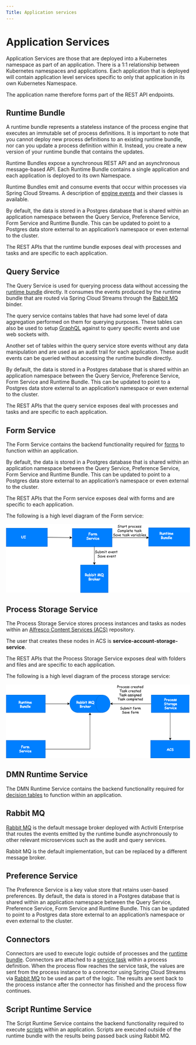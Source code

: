```yaml
---
Title: Application services
---
```


# Application Services
Application Services are those that are deployed into a Kubernetes namespace as part of an application. There is a 1:1 relationship between Kubernetes namespaces and applications. Each application that is deployed will contain application level services specific to only that application in its own Kubernetes Namespace. 

The application name therefore forms part of the REST API endpoints. 

## Runtime Bundle
A runtime bundle represents a stateless instance of the process engine that executes an immutable set of process definitions. It is important to note that you cannot deploy new process definitions to an existing runtime bundle, nor can you update a process definition within it. Instead, you create a new version of your runtime bundle that contains the updates. 

Runtime Bundles expose a synchronous REST API and an asynchronous message-based API. Each Runtime Bundle contains a single application and each application is deployed to its own Namespace. 

Runtime Bundles emit and consume events that occur within processes via Spring Cloud Streams. A description of [engine events](events.md) and their classes is available.

By default, the data is stored in a Postgres database that is shared within an application namespace between the Query Service, Preference Service, Form Service and Runtime Bundle. This can be updated to point to a Postgres data store external to an application’s namespace or even external to the cluster. 

The REST APIs that the runtime bundle exposes deal with processes and tasks and are specific to each application. 

## Query Service
The Query Service is used for querying process data without accessing the [runtime bundle](#runtime-bundle) directly. It consumes the events produced by the runtime bundle that are routed via Spring Cloud Streams through the [Rabbit MQ](#rabbit-mq) binder. 

The query service contains tables that have had some level of data aggregation performed on them for querying purposes. These tables can also be used to setup [GraphQL](https://graphql.org/learn/) against to query specific events and use web sockets with. 

Another set of tables within the query service store events without any data manipulation and are used as an audit trail for each application. These audit events can be queried without accessing the runtime bundle directly. 

By default, the data is stored in a Postgres database that is shared within an application namespace between the Query Service, Preference Service, Form Service and Runtime Bundle. This can be updated to point to a Postgres data store external to an application’s namespace or even external to the cluster. 

The REST APIs that the query service exposes deal with processes and tasks and are specific to each application. 

## Form Service
The Form Service contains the backend functionality required for [forms](../modeling/forms/README.md) to function within an application. 

By default, the data is stored in a Postgres database that is shared within an application namespace between the Query Service, Preference Service, Form Service and Runtime Bundle. This can be updated to point to a Postgres data store external to an application’s namespace or even external to the cluster. 

The REST APIs that the Form service exposes deal with forms and are specific to each application.

The following is a high level diagram of the Form service:

![Form service diagram](../images/arch-form.png)

## Process Storage Service
The Process Storage Service stores process instances and tasks as nodes within an [Alfresco Content Services (ACS)](http://docs.alfresco.com/6.1/concepts/welcome.html) repository. 

The user that creates these nodes in ACS is **service-account-storage-service**.  

The REST APIs that the Process Storage Service exposes deal with folders and files and are specific to each application.  

The following is a high level diagram of the process storage service:

![Process Storage Service diagram](../images/arch-storage.png)

## DMN Runtime Service
The DMN Runtime Service contains the backend functionality required for [decision tables](../modeling/decisions.md) to function within an application. 

## Rabbit MQ
[Rabbit MQ](https://www.rabbitmq.com/) is the default message broker deployed with Activiti Enterprise that routes the events emitted by the runtime bundle asynchronously to other relevant microservices such as the audit and query services. 

Rabbit MQ is the default implementation, but can be replaced by a different message broker. 

## Preference Service
The Preference Service is a key value store that retains user-based preferences. By default, the data is stored in a Postgres database that is shared within an application namespace between the Query Service, Preference Service, Form Service and Runtime Bundle. This can be updated to point to a Postgres data store external to an application’s namespace or even external to the cluster. 

## Connectors
Connectors are used to execute logic outside of processes and the [runtime bundle](#runtime-bundle). Connectors are attached to a [service task](../modeling/processes/bpmn/service.md) within a process definition. When the process flow reaches the service task, the values are sent from the process instance to a connector using Spring Cloud Streams via [Rabbit MQ](#rabbit-mq) to be used as part of the logic. The results are sent back to the process instance after the connector has finished and the process flow continues.

## Script Runtime Service
The Script Runtime Service contains the backend functionality required to execute [scripts](../modeling/scripts.md) within an application. Scripts are executed outside of the runtime bundle with the results being passed back using Rabbit MQ.